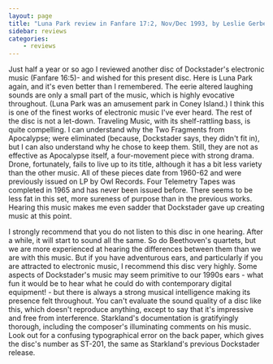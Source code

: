 ```yaml
---
layout: page
title: "Luna Park review in Fanfare 17:2, Nov/Dec 1993, by Leslie Gerber"
sidebar: reviews
categories:
    - reviews
---
```


Just half a year or so ago I reviewed another disc of Dockstader's electronic music (Fanfare 16:5)- and wished for this present disc. Here is Luna Park again, and it's even better than I remembered. The eerie altered laughing sounds are only a small part of the music, which is highly evocative throughout. (Luna Park was an amusement park in Coney Island.) I think this is one of the finest works of electronic music I've ever heard. The rest of the disc is not a let-down. Traveling Music, with its shelf-rattling bass, is quite compelling. I can understand why the Two Fragments from Apocalypse; were eliminated (because, Dockstader says, they didn't fit in), but I can also understand why he chose to keep them. Still, they are not as effective as Apocalypse itself, a four-movement piece with strong drama. Drone, fortunately, fails to live up to its title, although it has a bit less variety than the other music. All of these pieces date from 1960-62 and were previously issued on LP by Owl Records. Four Telemetry Tapes was completed in 1965 and has never been issued before. There seems to be less fat in this set, more sureness of purpose than in the previous works. Hearing this music makes me even sadder that Dockstader gave up creating music at this point.

I strongly recommend that you do not listen to this disc in one hearing. After a while, it will start to sound all the same. So do Beethoven's quartets, but we are more experienced at hearing the differences between them than we are with this music. But if you have adventurous ears, and particularly if you are attracted to electronic music, I recommend this disc very highly. Some aspects of Dockstader's music may seem primitive to our 1990s ears - what fun it would be to hear what he could do with contemporary digital equipment! - but there is always a strong musical intelligence making its presence felt throughout. You can't evaluate the sound quality of a disc like this, which doesn't reproduce anything, except to say that it's impressive and free from interference. Starkland's documentation is gratifyingly thorough, including the composer's illuminating comments on his music. Look out for a confusing typographical error on the back paper, which gives the disc's number as ST-201, the same as Starkland's previous Dockstader release.

